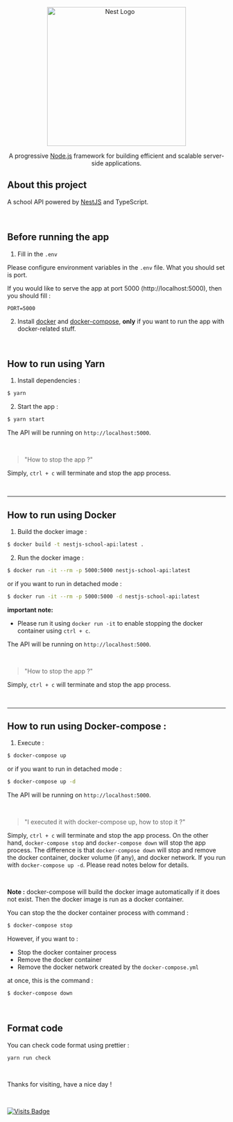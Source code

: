 <p align="center">
  <a href="http://nestjs.com/" target="blank"><img src="https://nestjs.com/img/logo_text.svg" width="320" alt="Nest Logo" /></a>
</p>

[circleci-image]: https://img.shields.io/circleci/build/github/nestjs/nest/master?token=abc123def456
[circleci-url]: https://circleci.com/gh/nestjs/nest

<p align="center">
  A progressive <a href="http://nodejs.org" target="_blank">Node.js</a> framework for building efficient and scalable server-side applications.
</p>

## About this project

A school API powered by [NestJS](https://github.com/nestjs/nest) and TypeScript.

<br/>

## Before running the app

1) Fill in the `.env`

Please configure environment variables in the `.env` file. What you should set is port.

If you would like to serve the app at port 5000 (http://localhost:5000), then you should fill :
```
PORT=5000
```

2) Install [docker](https://docs.docker.com/engine/install/) and [docker-compose](https://docs.docker.com/compose/install/), **only** if you want to run the app with docker-related stuff.

<br/>

## How to run using Yarn

1) Install dependencies :
```bash
$ yarn
```

2) Start the app :
```bash
$ yarn start
```

The API will be running on `http://localhost:5000`.

<br/>

>"How to stop the app ?"

Simply, `ctrl + c` will terminate and stop the app process.

<br/>
<hr/>

## How to run using Docker

1) Build the docker image :
```bash
$ docker build -t nestjs-school-api:latest .
```

2) Run the docker image :
```bash
$ docker run -it --rm -p 5000:5000 nestjs-school-api:latest
```

or if you want to run in detached mode :
```bash
$ docker run -it --rm -p 5000:5000 -d nestjs-school-api:latest
```

**important note:**
- Please run it using `docker run -it` to enable stopping the docker container using `ctrl + c`.

The API will be running on `http://localhost:5000`.

<br/>

>"How to stop the app ?"

Simply, `ctrl + c` will terminate and stop the app process.

<br/>
<hr/>

## How to run using Docker-compose :

1) Execute :
```bash
$ docker-compose up
```

or if you want to run in detached mode :
```bash
$ docker-compose up -d
```

The API will be running on `http://localhost:5000`.

<br/>

>"I executed it with docker-compose up, how to stop it ?"

Simply, `ctrl + c` will terminate and stop the app process. On the other hand, `docker-compose stop` and `docker-compose down` will stop the app process. The difference is that `docker-compose down` will stop and remove the docker container, docker volume (if any), and docker network. If you run with `docker-compose up -d`. Please read notes below for details.

<br/>

**Note :**
docker-compose will build the docker image automatically if it does not exist. Then the docker image is run as a docker container.

You can stop the the docker container process with command :
```bash
$ docker-compose stop
```

However, if you want to :
- Stop the docker container process
- Remove the docker container
- Remove the docker network created by the `docker-compose.yml`

at once, this is the command :

```bash
$ docker-compose down
```

<br/>

## Format code

You can check code format using prettier :
```
yarn run check
```

<br/>

Thanks for visiting, have a nice day !

<br/>

[![Visits Badge](https://badges.pufler.dev/visits/kevinadhiguna/nest-school-api)](https://github.com/kevinadhiguna)
